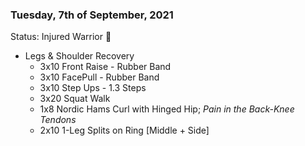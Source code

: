 ### Tuesday, 7th of September, 2021

Status: Injured Warrior :face_with_head_bandage:

- Legs & Shoulder Recovery
   - 3x10 Front Raise - Rubber Band
   - 3x10 FacePull - Rubber Band
   - 3x10 Step Ups - 1.3 Steps 
   - 3x20 Squat Walk
   - 1x8 Nordic Hams Curl with Hinged Hip; *Pain in the Back-Knee Tendons*
   - 2x10 1-Leg Splits on Ring [Middle + Side]
